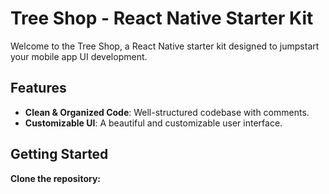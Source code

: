 # Tree Shop - React Native Starter Kit

Welcome to the Tree Shop, a React Native starter kit designed to jumpstart your mobile app UI development.

## Features

- **Clean & Organized Code**: Well-structured codebase with comments.
- **Customizable UI**: A beautiful and customizable user interface.


## Getting Started

 **Clone the repository:**


